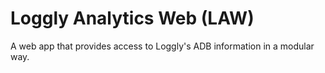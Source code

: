 Loggly Analytics Web (LAW)
===

A web app that provides access to Loggly's ADB information in a modular way.
